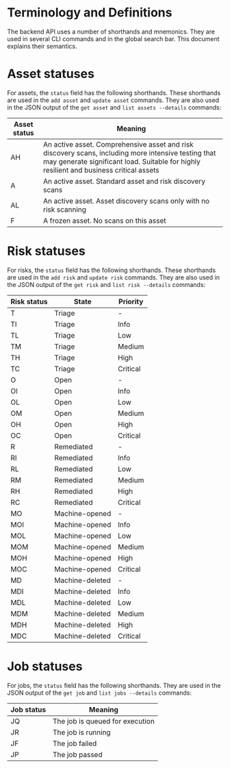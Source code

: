 # Terminology and Definitions

The backend API uses a number of shorthands and mnemonics. They are used in several CLI commands and in the global
search bar. This document explains their semantics.

# Asset statuses

For assets, the `status` field has the following shorthands. These shorthands are used in the
`add asset` and `update asset` commands. They are also used in the JSON output
of the `get asset` and `list assets --details` commands:

| Asset status | Meaning                                                                                                                                                                                        |
|--------------|------------------------------------------------------------------------------------------------------------------------------------------------------------------------------------------------|
| AH           | An active asset. Comprehensive asset and risk discovery scans, including more intensive testing that may generate significant load. Suitable for highly resilient and business critical assets |
| A            | An active asset. Standard asset and risk discovery scans                                                                                                                                       |
| AL           | An active asset. Asset discovery scans only with no risk scanning                                                                                                                              |
| F            | A frozen asset. No scans on this asset                                                                                                                                                         |

# Risk statuses

For risks, the `status` field has the following shorthands. These shorthands are used in the
`add risk` and `update risk` commands. They are also used in the JSON output
of the `get risk` and `list risk --details` commands:

| Risk status | State           | Priority |
|-------------|-----------------|----------|
| T           | Triage          | -        |
| TI          | Triage          | Info     |
| TL          | Triage          | Low      |
| TM          | Triage          | Medium   |
| TH          | Triage          | High     |
| TC          | Triage          | Critical |
| O           | Open            | -        |
| OI          | Open            | Info     |
| OL          | Open            | Low      |
| OM          | Open            | Medium   |
| OH          | Open            | High     |
| OC          | Open            | Critical |
| R           | Remediated      | -        |
| RI          | Remediated      | Info     |
| RL          | Remediated      | Low      |
| RM          | Remediated      | Medium   |
| RH          | Remediated      | High     |
| RC          | Remediated      | Critical |
| MO          | Machine-opened  | -        |
| MOI         | Machine-opened  | Info     |
| MOL         | Machine-opened  | Low      |
| MOM         | Machine-opened  | Medium   |
| MOH         | Machine-opened  | High     |
| MOC         | Machine-opened  | Critical |
| MD          | Machine-deleted | -        |
| MDI         | Machine-deleted | Info     |
| MDL         | Machine-deleted | Low      |
| MDM         | Machine-deleted | Medium   |
| MDH         | Machine-deleted | High     |
| MDC         | Machine-deleted | Critical |

# Job statuses

For jobs, the `status` field has the following shorthands. They are used in the JSON
output of the `get job` and `list jobs --details` commands:

| Job status | Meaning                         |
|------------|---------------------------------|
| JQ         | The job is queued for execution |
| JR         | The job is running              |
| JF         | The job failed                  |
| JP         | The job passed                  |


